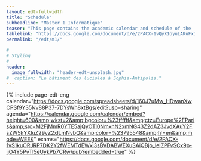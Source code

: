 ```yaml
---
layout: edt-fullwidth
title: "Schedule"
subheadline: "Master 1 Informatique"
teaser: "This page contains the academic calendar and schedule of the  <i>Computer Science</i> program."
tablelink: "https://docs.google.com/document/d/e/2PACX-1vQyX1oyuLAKuFx1nT27efArkU532MMPxVx7Fsjw6wnrqEbamYpGqGPZFyndjDMXhlRV2-5FPDxNXPZh/pub?embedded=true"
permalink: "/edt/m1/"

#
# Styling
#
header:   
  image_fullwidth: "header-edt-unsplash.jpg"
#  caption: "Le bâtiment des lucioles à Sophia-Antipolis."
---
```



{% include page-edt-eng calendar="https://docs.google.com/spreadsheets/d/160J7uMw_HDwanXwCPSf9Y35Nv88P37-7DYsWh8xtBgs/edit?usp=sharing" agenda="https://calendar.google.com/calendar/embed?height=600&amp;wkst=2&amp;bgcolor=%23ffffff&amp;ctz=Europe%2FParis&amp;src=M2FjMmR0YTE5ajQyOTl0NmxnN2xmNG43Z2dAZ3JvdXAuY2FsZW5kYXIuZ29vZ2xlLmNvbQ&amp;color=%23795548&amp;hl=en&amp;mode=WEEK" 
    exams="https://docs.google.com/document/d/e/2PACX-1vS1kuORJRP7DK2Y2fWEMTdEWxi3sBVDABWEXuSAiQBjo_leIZPFvSCx9p-ijO4Y5PvTl5eUykPb7CRw/pub?embedded=true"
%}
